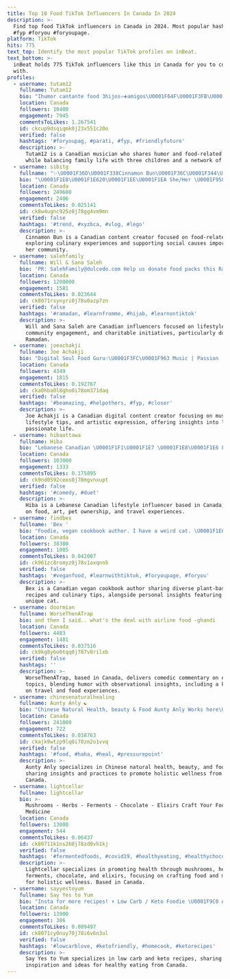 ```yaml
---
title: Top 10 Food TikTok Influencers In Canada In 2024
description: >-
  Find top food TikTok influencers in Canada in 2024. Most popular hashtags:
  #fyp #foryou #foryoupage.
platform: TikTok
hits: 775
text_top: Identify the most popular TikTok profiles on inBeat.
text_bottom: >-
  inBeat holds 775 TikTok influencers like this in Canada for you to connect
  with.
profiles:
  - username: tutam12
    fullname: Tutam12
    bio: "Ihumor cantante food 3hijos♾➕amigos\U0001F64F\U0001F3FB\U0001F1E8\U0001F1E6"
    location: Canada
    followers: 10400
    engagement: 7945
    commentsToLikes: 1.267541
    id: ckcup9dsqiqmk0j23x551c20o
    verified: false
    hashtags: '#foryoupag, #parati, #fyp, #friendlyfuture'
    description: >-
      Tutam12 is a Canadian musician who shares humor and food-related content
      while balancing family life with three children and a network of friends.
  - username: sibitg
    fullname: "✨\U0001F36D\U0001F338Cinnamon Bun\U0001F36C\U0001F344\U0001F4AB"
    bio: "\U0001F1E8\U0001F1E620\U0001F1EE\U0001F1EA She/Her \U0001F958 watching: Food Wars \U0001F35C BLM ✨\U0001F36D\U0001F338\U0001F33C\U0001F308\U0001F344\U0001F340\U0001F353\U0001F9E9\U0001F409\U0001F4AB\U0001F36C☔️"
    location: Canada
    followers: 249600
    engagement: 2406
    commentsToLikes: 0.025141
    id: ck8w4ugnc925z0j78gg4vm9mn
    verified: false
    hashtags: '#trend, #xyzbca, #vlog, #lego'
    description: >-
      Cinnamon Bun is a Canadian content creator focused on food-related themes,
      exploring culinary experiences and supporting social causes important to
      her community.
  - username: salehfamily
    fullname: Will & Sana Saleh
    bio: 'PR: SalehFamily@dulcedo.com Help us donate food packs this Ramadan ⬇️'
    location: Canada
    followers: 1200000
    engagement: 1581
    commentsToLikes: 0.023644
    id: ck8071rsynyri0j78u0azp7zn
    verified: false
    hashtags: '#ramadan, #learnfromme, #hijab, #learnontiktok'
    description: >-
      Will and Sana Saleh are Canadian influencers focused on lifestyle content,
      community engagement, and charitable initiatives, particularly during
      Ramadan.
  - username: joeachakji
    fullname: Joe Achakji
    bio: "Digital Soul Food Guru☝\U0001F3FC\U0001F963 Music | Passion | LifeTips Artist at heart"
    location: Canada
    followers: 4349
    engagement: 1815
    commentsToLikes: 0.192767
    id: cka0hba0l8gho0i78om371daq
    verified: false
    hashtags: '#beamazing, #helpothers, #fyp, #closer'
    description: >-
      Joe Achakji is a Canadian digital content creator focusing on music,
      lifestyle tips, and artistic expression, offering insights into living a
      passionate life.
  - username: hibaottawa
    fullname: Hiba
    bio: "Lebanese Canadian \U0001F1F1\U0001F1E7 \U0001F1E8\U0001F1E6 Food, pet owner, artist, stylist, traveler✈"
    location: Canada
    followers: 103000
    engagement: 1333
    commentsToLikes: 0.175895
    id: ck9nd0592ceos0j78mgvnxupt
    verified: false
    hashtags: '#comedy, #duet'
    description: >-
      Hiba is a Lebanese Canadian lifestyle influencer based in Canada, focusing
      on food, art, pet ownership, and travel experiences.
  - username: findbex
    fullname: 'Bex '
    bio: "Foodie, vegan cookbook author. I have a weird cat. \U0001F1E8\U0001F1E6 Cookingbylaptop.com"
    location: Canada
    followers: 38300
    engagement: 1005
    commentsToLikes: 0.042007
    id: ck961zc8romyz0j78v1axqnn5
    verified: false
    hashtags: '#veganfood, #learnwithtiktok, #foryoupage, #foryou'
    description: >-
      Bex is a Canadian vegan cookbook author sharing diverse plant-based
      recipes and culinary tips, alongside personal insights featuring her
      unique cat.
  - username: doormian
    fullname: WorseThenATrap
    bio: and then I said.. what's the deal with airline food -ghandi
    location: Canada
    followers: 4483
    engagement: 1481
    commentsToLikes: 0.037516
    id: ck9kg8ybo6tqq0j787v8rilxb
    verified: false
    hashtags: ''
    description: >-
      WorseThenATrap, based in Canada, delivers comedic commentary on everyday
      topics, blending humor with observational insights, including a keen take
      on travel and food experiences.
  - username: chinesenaturalhealing
    fullname: Aunty Anly ☯️
    bio: "Chinese Natural Health, beauty & Food Aunty Anly Works here\U0001F447 Richmond, BC \U0001F1E8\U0001F1E6"
    location: Canada
    followers: 241000
    engagement: 722
    commentsToLikes: 0.038763
    id: ckajk9wtzp9lq0i78zm2o1vvq
    verified: false
    hashtags: '#food, #haha, #heal, #pressurepoint'
    description: >-
      Aunty Anly specializes in Chinese natural health, beauty, and food,
      sharing insights and practices to promote holistic wellness from Richmond,
      Canada.
  - username: lightcellar
    fullname: lightcellar
    bio: >-
      Mushrooms - Herbs - Ferments - Chocolate - Elixirs Craft Your Food &
      Medicine
    location: Canada
    followers: 13000
    engagement: 544
    commentsToLikes: 0.06437
    id: ck80711k1ns260j78zd0vh1kj
    verified: false
    hashtags: '#fermentedfoods, #covid19, #healthyeating, #healthychocolate'
    description: >-
      Lightcellar specializes in promoting health through mushrooms, herbs,
      ferments, chocolate, and elixirs, focusing on crafting food and medicine
      for holistic wellness. Based in Canada.
  - username: sayyestoyum
    fullname: Say Yes to Yum
    bio: "Insta for more recipes! ⬆️ Low Carb / Keto Foodie \U0001F9C0 Always a WIP \U0001F44A\U0001F3FC GTA, \U0001F1E8\U0001F1E6"
    location: Canada
    followers: 13900
    engagement: 386
    commentsToLikes: 0.089497
    id: ck8071cy0nuy70j78i6v6n3ul
    verified: false
    hashtags: '#lowcarblove, #ketofriendly, #homecook, #ketorecipes'
    description: >-
      Say Yes to Yum specializes in low carb and keto recipes, sharing culinary
      inspiration and ideas for healthy eating from Canada.
---
```


